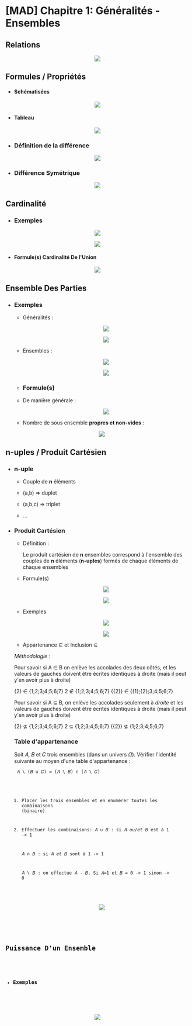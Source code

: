 # [MAD] Chapitre 1: Généralités - Ensembles

## Relations

   <p align="center"><img src="https://raw.githubusercontent.com/gottburgm/Share/master/Images/MAD/Ensembles/ENSEMBLES3.png" /></p>

    
## Formules / Propriétés
    
   * #### Schématisées
    
   <p align="center"><img src="https://raw.githubusercontent.com/gottburgm/Share/master/PGITF/Images/ENSEMBLES.jpg" /></p>
    

   * #### Tableau
    
   <p align="center"><img src="https://raw.githubusercontent.com/gottburgm/Share/master/Images/MAD/Ensembles/ENSEMBLES4.png" /></p>
    
     
   * ### Définition de la différence
   
   <p align="center"><img src="https://raw.githubusercontent.com/gottburgm/Share/master/PGITF/Images/DIFFERENCE.png" /></p>
   
   
   * ### Différence Symétrique
   
   <p align="center"><img src="https://raw.githubusercontent.com/gottburgm/Share/master/PGITF/Images/DIFFERENCE_SYMETRIQUE.png" /></p>
   
   
## Cardinalité

   * ### Exemples

   <p align="center"><img src="https://raw.githubusercontent.com/gottburgm/Share/master/PGITF/Images/CARDINAL_EX1.png" /></p>
    
   <p align="center"><img src="https://raw.githubusercontent.com/gottburgm/Share/master/PGITF/Images/CARDINAL_EX2.png" /></p>


   * #### Formule(s) Cardinalité De l'Union
    
   <p align="center"><img src="https://raw.githubusercontent.com/gottburgm/Share/master/PGITF/Images/CADINAL_UNION.png" /></p>
    

## Ensemble Des Parties

   * ### Exemples
    
        - Généralités :
    
            <p align="center"><img src="https://raw.githubusercontent.com/gottburgm/Share/master/PGITF/Images/ENSEMBLE_PARTIE1.png" /></p>
    
            <p align="center"><img src="https://raw.githubusercontent.com/gottburgm/Share/master/PGITF/Images/ENSEMBLE_PARTIE3.png" /></p>

        
        - Ensembles :
    
            <p align="center"><img src="https://raw.githubusercontent.com/gottburgm/Share/master/PGITF/Images/ENSEMBLE_PARTIE5.png" /></p>
        
            <p align="center"><img src="https://raw.githubusercontent.com/gottburgm/Share/master/PGITF/Images/ENSEMBLE_PARTIE6.png" /></p>
    

     * ### Formule(s)

      - De manière générale :
        
        <p align="center"><img src="https://raw.githubusercontent.com/gottburgm/Share/master/PGITF/Images/ENSEMBLE_PARTIE2.png" /></p>
    
       - Nombre de sous ensemble **propres et non-vides** :
        
       <p align="center"><img src="https://raw.githubusercontent.com/gottburgm/Share/master/PGITF/Images/ENSEMBLE_PARTIE4.png" /></p>


## n-uples / Produit Cartésien

   * ### n-uple
        
        - Couple de **n** éléments
        
        - (a,b) => duplet
        
        - (a,b,c) => triplet

        - ...


   * ### Produit Cartésien

        - Définition :
            
            Le produit cartésien de **n** ensembles correspond à l'ensemble des couples de **n** éléments (**n-uples**) formés de chaque éléments de chaque ensembles


        - Formule(s)

            <p align="center"><img src="https://raw.githubusercontent.com/gottburgm/Share/master/PGITF/Images/PRODUIT_CARTESIEN1.png" /></p>

            <p align="center"><img src="https://raw.githubusercontent.com/gottburgm/Share/master/PGITF/Images/PRODUIT_CARTESIEN2.png" /></p>


        - Exemples

            <p align="center"><img src="https://raw.githubusercontent.com/gottburgm/Share/master/PGITF/Images/PRODUIT_CARTESIEN3.png" /></p>

             <p align="center"><img src="https://raw.githubusercontent.com/gottburgm/Share/master/PGITF/Images/PRODUIT_CARTESIEN4.png" /></p>

        - Appartenance ∈ et Inclusion ⊆

        *Méthodologie :*

        Pour savoir si A ∈ B on enlève les accolades des deux côtés, et les valeurs de gauches doivent être écrites identiques à droite (mais il peut y'en avoir plus à droite)

        {2} ∈ {1;2;3;4;5;6;7}
         2  ∉ {1;2;3;4;5;6;7}
       {{2}} ∈ {{1};{2};3;4;5;6;7}


        Pour savoir si A ⊆ B, on enlève les accolades seulement à *droite* et les valeurs de gauches doivent être écrites identiques à droite (mais il peut y'en avoir plus à droite)

        {2} ⊈     {1;2;3;4;5;6;7}
         2  ⊆     {1;2;3;4;5;6;7}
        {{2}} ⊈     {1;2;3;4;5;6;7} 
   
      ### Table d'appartenance 
         
      Soit 𝐴, 𝐵 et 𝐶 trois ensembles (dans un univers 𝛺). Vérifier l'identité suivante au moyen d'une table d'appartenance :
   
      <code> 𝐴 \ (𝐵 ∪ 𝐶) = (𝐴 \ 𝐵) ∩ (𝐴 \ 𝐶)<ecode>
   
      1. Placer les trois ensembles et en enumérer toutes les combinaisons (binaire)
      2. Effectuer les combinaisons:
         𝐴 ∪ 𝐵 : si 𝐴 _ou/et_ 𝐵 est à 1 -> 1 
         
         𝐴 ∩ 𝐵 : si 𝐴 _et_ 𝐵 sont à 1 -> 1
         
         𝐴 \ 𝐵 : on effectue 𝐴 - 𝐵. Si 𝐴=1 et 𝐵 = 0 -> 1 sinon -> 0
   
   
      <p align="center"><img src="https://raw.githubusercontent.com/gottburgm/Share/master/PGITF/Images/1.14-TablesD'appartenance.png" /></p>
   
   
         

## Puissance D'un Ensemble

   * ### Exemples

   <p align="center"><img src="https://raw.githubusercontent.com/gottburgm/Share/master/PGITF/Images/PUISSANCE_ENSEMBLE.png" /></p>
